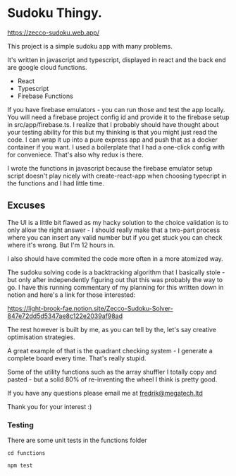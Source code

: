 # Sudoku Thingy.

https://zecco-sudoku.web.app/

This project is a simple sudoku app with many problems.

It's written in javascript and typescript, displayed in react and the back end are google cloud functions.

- React
- Typescript
- Firebase Functions

If you have firebase emulators - you can run those and test the app locally. You will need a firebase project config id and provide it to the firebase setup in src/app/firebase.ts. I realize that I probably should have thought about your testing ability for this but my thinking is that you might just read the code. I can wrap it up into a pure express app and push that as a docker container if you want. I used a boilerplate that I had a one-click config with for conveniece. That's also why redux is there. 

I wrote the functions in javascript because the firebase emulator setup script doesn't play nicely with create-react-app when choosing typecript in the functions and I had little time.

## Excuses

The UI is a little bit flawed as my hacky solution to the choice validation is to only allow the right answer - I should really make that a two-part process where you can insert any valid number but if you get stuck you can check where it's wrong. But I'm 12 hours in.

I also should have commited the code more often in a more atomized way.

The sudoku solving code is a backtracking algorithm that I basically stole - but only after independently figuring out that this was probably the way to go. I have this running commentary of my planning for this written down in notion and here's a link for those interested:

https://light-brook-fae.notion.site/Zecco-Sudoku-Solver-847e72dd5d5347ae8c122e2039af98ad

The rest however is built by me, as you can tell by the, let's say creative optimisation strategies.

A great example of that is the quadrant checking system - I generate a complete board every time. That's really stupid.

Some of the utility functions such as the array shuffler I totally copy and pasted - but a solid 80% of re-inventing the wheel I think is pretty good.

If you have any questions please email me at fredrik@megatech.ltd

Thank you for your interest :)

### Testing

There are some unit tests in the functions folder

`cd functions`

`npm test`









